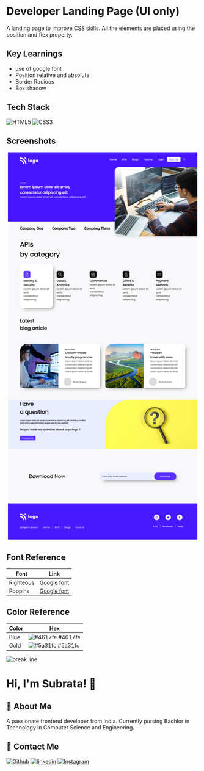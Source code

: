 # Developer Landing Page (UI only)

A landing page to improve CSS skills. All the elements are placed using the position and flex property.

## Key Learnings

- use of google font
- Position relative and absolute
- Border Radious
- Box shadow

## Tech Stack

![HTML5](https://img.shields.io/badge/HTML5-E34F26?style=for-the-badge&logo=html5&logoColor=white)
![CSS3](https://img.shields.io/badge/CSS3-1572B6?style=for-the-badge&logo=css3&logoColor=white)

## Screenshots

![App Screenshot](./Developer%20Landingpage.png)

## Font Reference

| Font      | Link                                                                   |
| --------- | ---------------------------------------------------------------------- |
| Righteous | [Google font](https://fonts.google.com/specimen/Righteous?query=right) |
| Poppins   | [Google font](https://fonts.google.com/specimen/Poppins?query=poppin)  |

## Color Reference

| Color | Hex                                                              |
| ----- | ---------------------------------------------------------------- |
| Blue  | ![#4617fe](https://via.placeholder.com/10/4617fe?text=+) #4617fe |
| Gold  | ![#5a31fc](https://via.placeholder.com/10/5a31fc?text=+) #5a31fc |

![break line](https://www.animatedimages.org/data/media/562/animated-line-image-0184.gif)

# Hi, I'm Subrata! 👋

## 🚀 About Me

A passionate frontend developer from India. Currently pursing Bachlor in Technology in Computer Science and Engineering.

## 🔗 Contact Me

[![Github](https://img.shields.io/badge/github-%23121011.svg?style=for-the-badge&logo=github&logoColor=white)](https://github.com/subrataSamartha)
[![linkedin](https://img.shields.io/badge/linkedin-0A66C2?style=for-the-badge&logo=linkedin&logoColor=white)](https://www.linkedin.com/in/subrata-samartha-3347aa203/)
[![Instagram](https://img.shields.io/badge/Instagram-%23E4405F.svg?style=for-the-badge&logo=Instagram&logoColor=white)](https://www.instagram.com/subrat_samarth/)
